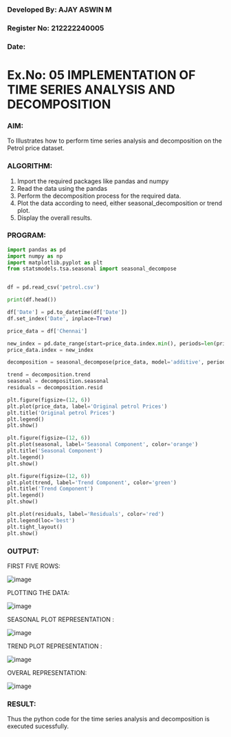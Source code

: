### Developed By: AJAY ASWIN M
### Register No: 212222240005
### Date: 

# Ex.No: 05  IMPLEMENTATION OF TIME SERIES ANALYSIS AND DECOMPOSITION

### AIM:
To Illustrates how to perform time series analysis and decomposition on the Petrol price dataset.

### ALGORITHM:
1. Import the required packages like pandas and numpy
2. Read the data using the pandas
3. Perform the decomposition process for the required data.
4. Plot the data according to need, either seasonal_decomposition or trend plot.
5. Display the overall results.

### PROGRAM:
```py
import pandas as pd
import numpy as np
import matplotlib.pyplot as plt
from statsmodels.tsa.seasonal import seasonal_decompose


df = pd.read_csv('petrol.csv') 

print(df.head())

df['Date'] = pd.to_datetime(df['Date'])
df.set_index('Date', inplace=True)

price_data = df['Chennai']

new_index = pd.date_range(start=price_data.index.min(), periods=len(price_data), freq='B')[:len(price_data)]
price_data.index = new_index

decomposition = seasonal_decompose(price_data, model='additive', period=30) 

trend = decomposition.trend
seasonal = decomposition.seasonal
residuals = decomposition.resid

plt.figure(figsize=(12, 6))
plt.plot(price_data, label='Original petrol Prices')
plt.title('Original petrol Prices')
plt.legend()
plt.show()

plt.figure(figsize=(12, 6))
plt.plot(seasonal, label='Seasonal Component', color='orange')
plt.title('Seasonal Component')
plt.legend()
plt.show()

plt.figure(figsize=(12, 6))
plt.plot(trend, label='Trend Component', color='green')
plt.title('Trend Component')
plt.legend()
plt.show()

plt.plot(residuals, label='Residuals', color='red')
plt.legend(loc='best')
plt.tight_layout()
plt.show()
```

### OUTPUT:
FIRST FIVE ROWS:

![image](https://github.com/user-attachments/assets/02b0d3d9-3341-4553-81fc-ae5470051954)

PLOTTING THE DATA:

![image](https://github.com/user-attachments/assets/0c1c936e-6ed9-4fa8-98df-1a95c9d38ee9)


SEASONAL PLOT REPRESENTATION :

![image](https://github.com/user-attachments/assets/3b46a6a7-4b01-419d-937c-6765d441abc3)


TREND PLOT REPRESENTATION :

![image](https://github.com/user-attachments/assets/e5cc97af-4121-4b70-ae1a-ac4a1dd63c19)


OVERAL REPRESENTATION:

![image](https://github.com/user-attachments/assets/e9c8a5ef-537f-48ae-b7de-3c273c119e54)



### RESULT:
Thus  the python code for the time series analysis and decomposition is executed sucessfully.
